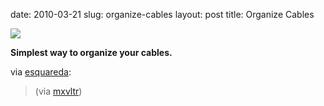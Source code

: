 date: 2010-03-21
slug: organize-cables
layout: post
title: Organize Cables


<a href="http://lifehacking.nl/kantoor-tips/nooit-meer-je-usb-kabel-achter-het-bureau-verliezen-voor-e1/"><img src="/tumblr_files/tumblr_kzmxcoQ7tK1qa3l8ko1_500.jpg"/></a><br/><p><strong>Simplest way to organize your cables.</strong></p>

<p>via <a href="http://esquareda.tumblr.com/post/463563575/via-mxvltr" target="_blank">esquareda</a>:</p>

<blockquote>

<p>(via <a href="http://mxvltr.tumblr.com/" target="_blank">mxvltr</a>)</p>

</blockquote>
